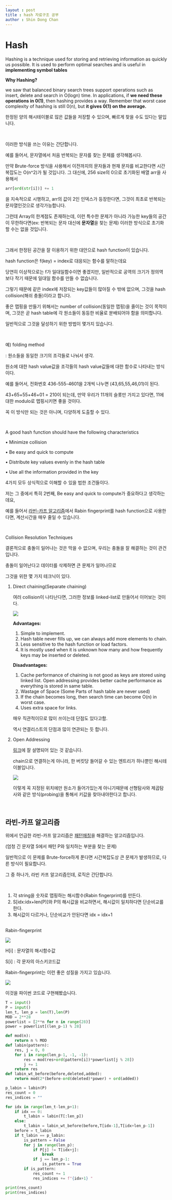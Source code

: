 ```yaml
---
layout : post
title : hash 자료구조 공부
author : Shin Dong Chan
---
```

# Hash

Hashing is a technique used for storing and retrieving information as quickly us possible. It is used to perform optimal searches and is useful in **implementing symbol tables**

**Why Hashing?**

we saw that balanced binary search trees support operations such as insert, delete and search in O(logn) time. In applications, if **we need these operations in 0(1)**, then hashing provides a way. Remember that worst case complexity of hashing is still 0(n), but **it gives 0(1) on the average.** 

한정된 양의 해시테이블로 많은 값들을 저장할 수 있으며, 빠르게 찾을 수도 있다는 말입니다.

<br>

이러한 방식을 쓰는 이유는 간단합니다.

예를 들어서, 문자열에서 처음 반복되는 문자를 찾는 문제를 생각해봅시다. 

만약 Brute-force 방식을 사용해서 이전까지의 문자들과 현재 문자를 비교한다면 시간복잡도는 O(n^2)가 될 것입니다. 그 대신에, 256 size의 0으로 초기화된 배열 arr을 사용해서

```python
arr[ord(str[i])] += 1
```

을 지속적으로 시행하고, arr의 값이 2인 인덱스가 등장한다면, 그것이 최초로 반복되는 문자열인것으로 생각가능합니다.

그런데 Array의 한계점도 존재하는데, 이런 특수한 문제가 아니라 가능한 key들의 공간이 무한하다면(ex: 반복되는 문자 대신에 **문자열**을 찾는 문제) 이러한 방식으로 초기화할 수는 없을 것입니다.

<br>

그래서 한정된 공간을 잘 이용하기 위한 대안으로 hash function이 있습니다.

hash function은 f(key) = index로 대응되는 함수를 말하는데요

당연히 이상적으로는 f가 일대일함수이면 좋겠지만, 일반적으로 공역의 크기가 정의역보다 작기 때문에 일대일 함수를 만들 수 없습니다.

그렇기 때문에 같은 index에 저장되는 key값들이 많아질 수 밖에 없으며, 그것을 hash collision(해쉬 충돌)이라고 합니다.

좋은 맵핑을 만들기 위해서는 number of collision(동일한 맵핑)을 줄이는 것이 목적이며, 그것은 곧 hash table에 각 원소들이 동등한 비율로 분배되어야 함을 의미합니다.

일반적으로 그것을 달성하기 위한 방법이 몇가지 있습니다.

<br>

예) folding method

: 원소들을 동일한 크기의 조각들로 나눠서 생각.

원소에 대한 hash value값을 조각들의 hash value값들에 대한 함수로 나타내는 방식이다.

예를 들어서, 전화번호 436-555-4601을 2개씩 나누면 (43,65,55,46,01)이 된다.

43+65+55+46+01 = 210이 되는데, 만약 우리가 11개의 슬롯만 가지고 있다면, 11에 대한 modulo로 맵핑시키면 좋을 것이다.

꼭 이 방식만 되는 것은 아니며, 다양하게 도출할 수 있다.

<br>

A good hash function should have the following characteristics

• Minimize collision 

• Be easy and quick to compute 

• Distribute key values evenly in the hash table 

• Use all the information provided in the key 

4가지 모두 상식적으로 이해할 수 있을 법한 조건들이다.

저는 그 중에서 특히 2번째, Be easy and quick to compute가 중요하다고 생각하는데요,

예를 들어서 [라빈-카프 알고리즘](https://m.blog.naver.com/PostView.nhn?blogId=kks227&logNo=220927272165&proxyReferer=https%3A%2F%2Fwww.google.com%2F)에서 Rabin fingerprint를 hash function으로 사용한다면, 계산시간을 매우 줄일 수 있습니다.

<br>

Collision Resolution Techniques

결론적으로 충돌이 일어나는 것은 막을 수 없으며, 우리는 충돌을 잘 해결하는 것이 관건입니다.

충돌이 일어난다고 데이터를 삭제하면 큰 문제가 일어나므로 

그것을 위한 몇 가지 테크닉이 있다.

1. Direct chaining(Separate chaining)

   여러 collision이 나타난다면, 그러한 정보를 linked-list로 만들어서 이어보는 것이다.

   <img src="https://www.geeksforgeeks.org/wp-content/uploads/gq/2015/07/hashChaining1.png">

   **Advantages:**
   1) Simple to implement.
   2) Hash table never fills up, we can always add more elements to chain.
   3) Less sensitive to the hash function or load factors.
   4) It is mostly used when it is unknown how many and how frequently keys may be inserted or deleted.

   **Disadvantages:**
   1) Cache performance of chaining is not good as keys are stored using linked list. Open addressing provides better cache performance as everything is stored in same table.
   2) Wastage of Space (Some Parts of hash table are never used)
   3) If the chain becomes long, then search time can become O(n) in worst case.
   4) Uses extra space for links.

   매우 직관적이므로 많이 쓰이는데 단점도 있다고함.

   역시 연결리스트의 단점과 많이 연관되는 듯 합니다.

2. Open Addressing

   [링크](https://ratsgo.github.io/data%20structure&algorithm/2017/10/25/hash/)에 잘 설명되어 있는 것 같습니다.

   chain으로 연결하는게 아니라, 한 버킷당 들어갈 수 있는 엔트리가 하나뿐인 해시테이블입니다.

   <img src="https://i.imgur.com/IM4FA2h.png">

   이렇게 꼭 지정된 위치에만 원소가 들어가있는게 아니기때문에 선형탐사와 제곱탐사와 같은 방식(probing)을 통해서 키값을 찾아내야한다고 합니다.

<br>

## 라빈-카프 알고리즘

위에서 언급한 라빈-카프 알고리즘은 [패턴매칭](https://en.wikipedia.org/wiki/Pattern_matching)을 해결하는 알고리즘입니다.

(엄청 긴 문자열 S에서 패턴 P와 일치하는 부분을 찾는 문제)

일반적으로 이 문제를 Brute-force하게 푼다면 시간복잡도상 큰 문제가 발생하므로, 다른 방식이 필요합니다.

그 중 하나가, 라빈 카프 알고리즘인데, 로직은 간단합니다.

<br>

1. 각 string을 숫자로 맵핑하는 해시함수(Rabin fingerprint)를 만든다.
2. S[idx:idx+len(P)]와 P의 해시값을 비교하면서, 해시값이 일치하다면 단순비교를 한다.
3. 해시값이 다르거나, 단순비교가 안된다면 idx = idx+1

<br>Rabin-fingerprint

<img src="https://mblogthumb-phinf.pstatic.net/MjAxNzAyMDRfMjcz/MDAxNDg2MjA3NTE1ODE3.r_XphJ56pUcdWHBUdm4oD1zi6hyl7qT55TZqeG7GcYwg.RDNj2Iy6scjh9Jfuh585V0UYHrKZq5qvnom5SymLnn4g.PNG.kks227/7.png?type=w2">

H[i] : 문자열의 해시함수값

S[i] : 각 문자의 아스키코드값

Rabin-fingerprint는 이런 좋은 성질을 가지고 있습니다.

<img src="https://mblogthumb-phinf.pstatic.net/MjAxNzAyMDRfOTQg/MDAxNDg2MjA4MzA5MTU2.8Ho0boIY_Un647qMn0PZbJzFKJ_0fhyP6o3_BxwVuq0g.y7wpOrACmJ_zzY8AjJ4WIqdnISRPnsdVgx3fx6UFM0Yg.PNG.kks227/8.png?type=w2">

이것을 파이썬 코드로 구현해봤습니다.

```python
T = input()
P = input()
len_t, len_p = len(T),len(P)
MOD = 2**28
powerlist = [2**n for n in range(28)]
power = powerlist[(len_p-1) % 28]

def mod(n):
    return n % MOD
def labin(pattern):
    res, j = 0, 0
    for i in range(len_p-1, -1, -1):
        res = mod(res+ord(pattern[i])*powerlist[j % 28])
        j += 1
    return res
def labin_wt_before(before,deleted,added):
    return mod(2*(before-ord(deleted)*power) + ord(added))

p_labin = labin(P)
res_count = 0
res_indices = ""

for idx in range(len_t-len_p+1):
    if idx == 0:
        t_labin = labin(T[:len_p])
    else:
        t_labin = labin_wt_before(before,T[idx-1],T[idx+len_p-1])
    before = t_labin
    if t_labin == p_labin:
        is_pattern = False
        for j in range(len_p):
            if P[j] != T[idx+j]:
                break
            if j == len_p-1:
                is_pattern = True
        if is_pattern:
            res_count += 1
            res_indices += f"{idx+1} "

print(res_count)
print(res_indices)
```
